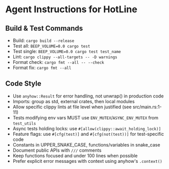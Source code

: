 # Agent Instructions for HotLine

## Build & Test Commands
- Build: `cargo build --release`
- Test all: `BEEP_VOLUME=0.0 cargo test`
- Test single: `BEEP_VOLUME=0.0 cargo test test_name`
- Lint: `cargo clippy --all-targets -- -D warnings`
- Format check: `cargo fmt --all -- --check`
- Format fix: `cargo fmt --all`

## Code Style
- Use `anyhow::Result` for error handling, not unwrap() in production code
- Imports: group as std, external crates, then local modules
- Allow specific clippy lints at file level when justified (see src/main.rs:1-11)
- Tests modifying env vars MUST use `ENV_MUTEX`/`ASYNC_ENV_MUTEX` from `test_utils`
- Async tests holding locks: use `#[allow(clippy::await_holding_lock)]`
- Feature flags: use `#[cfg(test)]` and `#[cfg(not(test))]` for test-specific code
- Constants in UPPER_SNAKE_CASE, functions/variables in snake_case
- Document public APIs with `///` comments
- Keep functions focused and under 100 lines when possible
- Prefer explicit error messages with context using anyhow's `.context()`